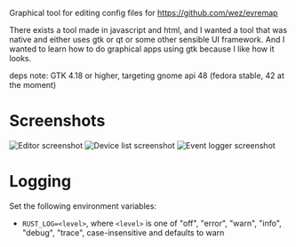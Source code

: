 Graphical tool for editing config files for https://github.com/wez/evremap

There exists a tool made in javascript and html, and I wanted a tool that was native and either uses gtk or qt or some other sensible UI framework. And I wanted to learn how to do graphical apps using gtk because I like how it looks.

deps note: GTK 4.18 or higher, targeting gnome api 48 (fedora stable, 42 at the moment)

# Screenshots

![Editor screenshot](https://github.com/user-attachments/assets/6f32d34b-a693-42d4-b6af-1d30f30b3656)
![Device list screenshot](https://github.com/user-attachments/assets/2d5dea8e-fadf-480a-9328-91d03ad206a2)
![Event logger screenshot](https://github.com/user-attachments/assets/323c37f2-7fd5-4c22-995d-c15446ecee68)

# Logging

Set the following environment variables:

- `RUST_LOG=<level>`, where `<level>` is one of "off", "error", "warn", "info", "debug", "trace", case-insensitive and defaults to warn
